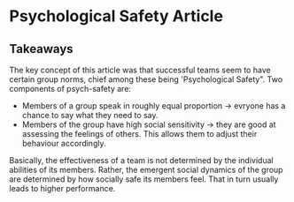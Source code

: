 # Psychological Safety Article

## Takeaways

The key concept of this article was that successful teams seem to have certain group norms, chief among these being 'Psychological Safety".
Two components of psych-safety are:

- Members of a group speak in roughly equal proportion -> evryone has a chance to say what they need to say.
- Members of the group have high social sensitivity -> they are good at assessing the feelings of others. This allows them to adjust their behaviour accordingly.

Basically, the effectiveness of a team is not determined by the individual abilities of its members. Rather, the emergent social dynamics of the group are determined by how socially safe its members feel. That in turn usually leads to higher performance.
